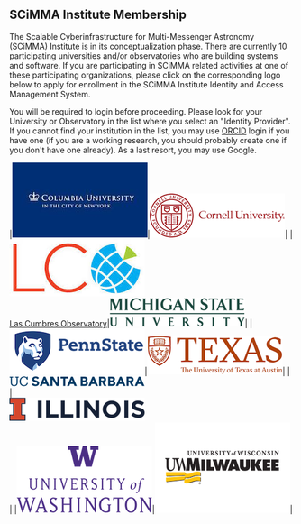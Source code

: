 ## SCiMMA Institute Membership
The Scalable Cyberinfrastructure for Multi-Messenger Astronomy (SCiMMA) Institute is in its conceptualization phase. There are currently 10 participating universities and/or observatories who are building systems and software. If you are participating in SCiMMA related activities at one of these participating organizations, please click on the corresponding logo below to apply for enrollment in the SCiMMA Institute Identity and Access Management System.

You will be required to login before proceeding. Please look for your University or Observatory in the list where you select an "Identity Provider". If you cannot find your institution in the list, you may use [ORCID](https://orcid.org/) login if you have one (if you are a working research, you should probably create one if you don't have one already). As a last resort, you may use Google.

|[![Columbia Logo](./images/columbia.jpeg)](https://registry.scimma.org/registry/co_petitions/start/coef:37)|[![Cornell Logo](./images/cornell.png)](https://registry.scimma.org/registry/co_petitions/start/coef:39)|
|[![Las Cumbres Logo](./images/LasCumbres.jpeg)<br>Las Cumbres Observatory](https://registry.scimma.org/registry/co_petitions/start/coef:44)|[![MSU Logo](./images/msu-wordmark-green.png)](https://registry.scimma.org/registry/co_petitions/start/coef:46)|
|[![PSU Logo](./images/psu.png)](https://registry.scimma.org/registry/co_petitions/start/coef:48)|[![UT Austin Logo](./images/UTAustin.png)](https://registry.scimma.org/registry/co_petitions/start/coef:51)|
|<br>[![UCSB Logo](./images/UCSB.png)](https://registry.scimma.org/registry/co_petitions/start/coef:54)<br>|<br>[![UIUC Logo](./images/UIUC.png)](https://registry.scimma.org/registry/co_petitions/start/coef:57)<br>|
|[![UWash Logo](./images/UWashington.png)](https://registry.scimma.org/registry/co_petitions/start/coef:59)|[![UWM Logo](./images/uwm.png)](https://registry.scimma.org/registry/co_petitions/start/coef:29)|
